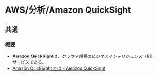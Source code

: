 # AWS/分析/Amazon QuickSight

## 共通

### 概要

- **Amazon QuickSight**は、クラウド規模のビジネスインテリジェンス（BI）サービスである。
- [Amazon QuickSight とは - Amazon QuickSight](https://docs.aws.amazon.com/ja_jp/quicksight/latest/user/welcome.html)
